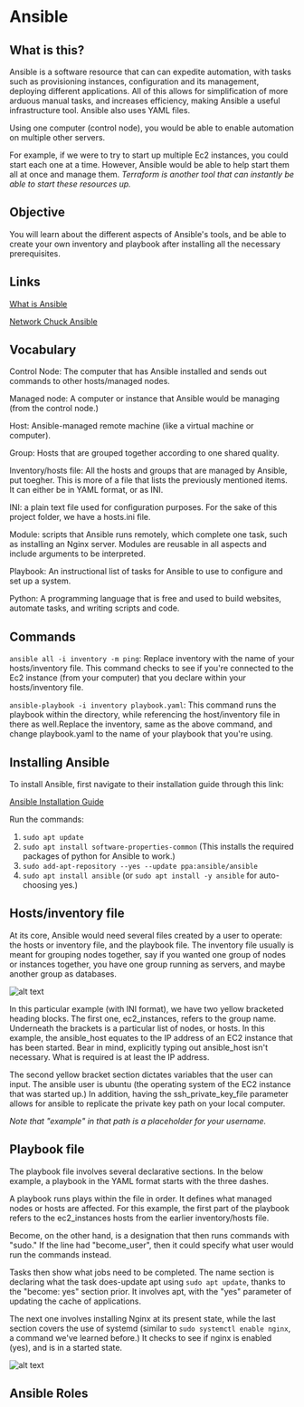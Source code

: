 # Ansible
## What is this?
Ansible is a software resource that can can expedite automation, with tasks such as provisioning instances, configuration and its management, deploying different applications. All of this allows for simplification of more arduous manual tasks, and increases efficiency, making Ansible a useful infrastructure tool. Ansible also uses YAML files.

Using one computer (control node), you would be able to enable automation on multiple other servers.

For example, if we were to try to start up multiple Ec2 instances, you could start each one at a time. However, Ansible would be able to help start them all at once and manage them. _Terraform is another tool that can instantly be able to start these resources up._

## Objective
You will learn about the different aspects of Ansible's tools, and be able to create your own inventory and playbook after installing all the necessary prerequisites.


## Links
[What is Ansible](https://www.youtube.com/watch?v=1id6ERvfozo&t=517s)

[Network Chuck Ansible](https://youtu.be/5hycyr-8EKs?si=JIFlBxEUFkX1Tb1l)

## Vocabulary

Control Node: The computer that has Ansible installed and sends out commands to other hosts/managed nodes.

Managed node: A computer or instance that Ansible would be managing (from the control node.)

Host: Ansible-managed remote machine (like a virtual machine or computer).

Group: Hosts that are grouped together according to one shared quality.

Inventory/hosts file: All the hosts and groups that are managed by Ansible, put toegher. This is more of a file that lists the previously mentioned items. It can either be in YAML format, or as INI.

INI: a plain text file used for configuration purposes. For the sake of this project folder, we have a hosts.ini file.

Module: scripts that Ansible runs remotely, which complete one task, such as installing an Nginx server. Modules are reusable in all aspects and include arguments to be interpreted.

Playbook: An instructional list of tasks for Ansible to use to configure and set up a system.

Python: A programming language that is free and used to build websites, automate tasks, and writing scripts and code.

## Commands

```ansible all -i inventory -m ping```: Replace inventory with the name of your hosts/inventory file. This command checks to see if you're connected to the Ec2 instance (from your computer) that you declare within your hosts/inventory file.

```ansible-playbook -i inventory playbook.yaml```: This command runs the playbook within the directory, while referencing the host/inventory file in there as well.Replace the inventory, same as the above command, and change playbook.yaml to the name of your playbook that you're using. 

## Installing Ansible
To install Ansible, first navigate to their installation guide through this link:

[Ansible Installation Guide](https://docs.ansible.com/ansible/latest/installation_guide/index.html)

Run the commands:
1. ```sudo apt update```
2. ```sudo apt install software-properties-common``` (This installs the required packages of python for Ansible to work.)
3. ```sudo add-apt-repository --yes --update ppa:ansible/ansible```
4. ```sudo apt install ansible``` (or ```sudo apt install -y ansible``` for auto-choosing yes.)

## Hosts/inventory file
At its core, Ansible would need several files created by a user to operate: the hosts or inventory file, and the playbook file. The inventory file usually is meant for grouping nodes together, say if you wanted one group of nodes or instances together, you have one group running as servers, and maybe another group as databases.

![alt text](<Ansible hosts ini.jpg>)

In this particular example (with INI format), we have two yellow bracketed heading blocks. The first one, ec2_instances, refers to the group name. Underneath the brackets is a particular list of nodes, or hosts. In this example, the ansible_host equates to the IP address of an EC2 instance that has been started. Bear in mind, explicitly typing out ansible_host isn't necessary. What is required is at least the IP address.

The second yellow bracket section dictates variables that the user can input. The ansible user is ubuntu (the operating system of the EC2 instance that was started up.) In addition, having the ssh_private_key_file parameter allows for ansible to replicate the private key path on your local computer.

_Note that "example" in that path is a placeholder for your username._

## Playbook file
The playbook file involves several declarative sections. In the below example, a playbook in the YAML format starts with the three dashes.

A playbook runs plays within the file in order. It defines what managed nodes or hosts are affected. For this example, the first part of the playbook refers to the ec2_instances hosts from the earlier inventory/hosts file.

Become, on the other hand, is a designation that then runs commands with "sudo." If the line had "become_user", then it could specify what user would run the commands instead.

Tasks then show what jobs need to be completed. The name section is declaring what the task does-update apt using ```sudo apt update```, thanks to the "become: yes" section prior. It involves apt, with the "yes" parameter of updating the cache of applications.

The next one involves installing Nginx at its present state, while the last section covers the use of systemd (similar to ```sudo systemctl enable nginx```, a command we've learned before.) It checks to see if nginx is enabled (yes), and is in a started state.

![alt text](<Ansible Playbook example.jpg>)

## Ansible Roles
